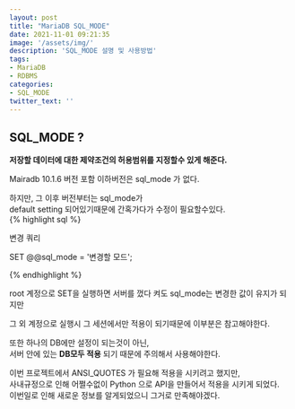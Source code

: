 ```yaml
---
layout: post
title: "MariaDB SQL_MODE"
date: 2021-11-01 09:21:35
image: '/assets/img/'
description: 'SQL_MODE 설명 및 사용방법'
tags:
- MariaDB
- RDBMS
categories:
- SQL_MODE
twitter_text: ''
---
```


## SQL_MODE ? ##  

__저장할 데이터에 대한 제약조건의 허용범위를 지정할수 있게 해준다.__  

Mairadb 10.1.6 버전 포함 이하버전은 sql_mode 가 없다.

하지만, 그 이후 버전부터는 sql_mode가  
default setting 되어있기때문에 간혹가다가 수정이 필요할수있다.  
{% highlight sql %}  

변경 쿼리  

SET  @@sql_mode = '변경할 모드';  

{% endhighlight %}  

root 계정으로 SET을 실행하면 서버를 껐다 켜도 sql_mode는 변경한 값이 유지가 되지만

그 외 계정으로 실행시 그 세션에서만 적용이 되기때문에 이부분은 참고해야한다.

또한 하나의 DB에만 설정이 되는것이 아닌,  
서버 안에 있는 __DB모두 적용__ 되기 때문에 주의해서 사용해야한다.

이번 프로젝트에서 ANSI_QUOTES 가 필요해 적용을 시키려고 했지만,  
사내규정으로 인해 어쩔수없이 Python 으로 API을 만들어서 적용을 시키게 되었다.  
이번일로 인해 새로운 정보를 알게되었으니 그거로 만족해야겠다.
